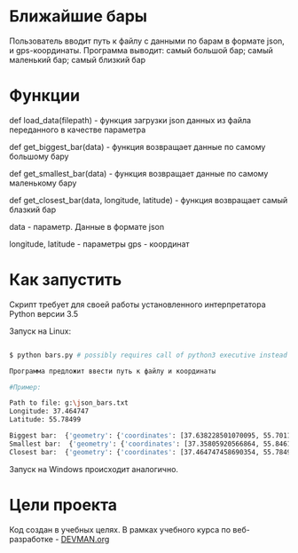 # Ближайшие бары

Пользователь вводит путь к файлу с данными по барам в формате json, и gps-координаты.
Программа выводит:
    самый большой бар;
    самый маленький бар;
    самый близкий бар


# Функции

def load_data(filepath) - функция загрузки json данных из файла переданного в качестве параметра

def get_biggest_bar(data) - функция возвращает данные по самому большому бару

def get_smallest_bar(data) - функция возвращает данные по самому маленькому бару

def get_closest_bar(data, longitude, latitude) - функция возвращает самый блазкий бар

data - параметр. Данные в формате json

longitude, latitude - параметры gps - координат


# Как запустить

Скрипт требует для своей работы установленного интерпретатора Python версии 3.5

Запуск на Linux:

```bash

$ python bars.py # possibly requires call of python3 executive instead of just python

Программа предложит ввести путь к файлу и координаты

#Пример:

Path to file: g:\json_bars.txt
Longitude: 37.464747
Latitude: 55.78499

Biggest bar:  {'geometry': {'coordinates': [37.638228501070095, 55.70111462948684], 'type': 'Point'}, 'properties': {'DatasetId': 1796, 'VersionNumber': 2, 'ReleaseNumber': 2, 'RowId': 'fbe6c340-4707-4d74-b7ca-2b84a23bf3a8', 'Attributes': {'global_id': 169375059, 'Name': 'Спорт бар «Красная машина»', 'IsNetObject': 'нет', 'OperatingCompany': None, 'AdmArea': 'Южный административный округ', 'District': 'Даниловский район', 'Address': 'Автозаводская улица, дом 23, строение 1', 'PublicPhone': [{'PublicPhone': '(905) 795-15-84'}], 'SeatsCount': 450, 'SocialPrivileges': 'нет'}}, 'type': 'Feature'}
Smallest bar:  {'geometry': {'coordinates': [37.35805920566864, 55.84614475898795], 'type': 'Point'}, 'properties': {'DatasetId': 1796, 'VersionNumber': 2, 'ReleaseNumber': 2, 'RowId': '17adc22c-5c41-4e4b-872f-815b521f2b53', 'Attributes': {'global_id': 20675518, 'Name': 'БАР. СОКИ', 'IsNetObject': 'нет', 'OperatingCompany': None, 'AdmArea': 'Северо-Западный административный округ', 'District': 'район Митино', 'Address': 'Дубравная улица, дом 34/29', 'PublicPhone': [{'PublicPhone': '(495) 258-94-19'}], 'SeatsCount': 0, 'SocialPrivileges': 'нет'}}, 'type': 'Feature'}
Closest bar:  {'geometry': {'coordinates': [37.464747458690354, 55.784996653238544], 'type': 'Point'}, 'properties': {'DatasetId': 1796, 'VersionNumber': 2, 'ReleaseNumber': 2, 'RowId': 'dd1d7beb-1b51-4776-b7f9-7095098b0178', 'Attributes': {'global_id': 20660639, 'Name': 'Грэйс Бар', 'IsNetObject': 'нет', 'OperatingCompany': None, 'AdmArea': 'Северо-Западный административный округ', 'District': 'район Хорошёво-Мнёвники', 'Address': 'улица Маршала Тухачевского, дом 49', 'PublicPhone': [{'PublicPhone': '(499) 940-34-49'}], 'SeatsCount': 68, 'SocialPrivileges': 'нет'}}, 'type': 'Feature'}

```

Запуск на Windows происходит аналогично.

# Цели проекта

Код создан в учебных целях. В рамках учебного курса по веб-разработке - [DEVMAN.org](https://devman.org)
